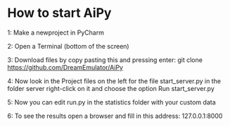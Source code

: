 # How to start AiPy

1: Make a newproject in PyCharm

2: Open a Terminal (bottom of the screen)

3: Download files by copy pasting this and pressing enter:
git clone https://github.com/DreamEmulator/AiPy

4: Now look in the Project files on the left for the file start_server.py in the folder server
right-click on it and choose the option Run start_server.py

5: Now you can edit run.py in the statistics folder with your custom data

6: To see the results open a browser and fill in this address: 127.0.0.1:8000